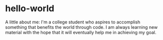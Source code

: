 # hello-world

A little about me: I'm a college student who aspires to accomplish something that benefits the world through code. I am always learning new material with the hope that it will eventually help me in achieving my goal. 
